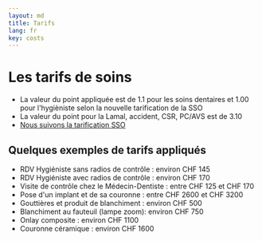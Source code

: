 ```yaml
---
layout: md
title: Tarifs
lang: fr
key: costs
---
```


# Les tarifs de soins

 * La valeur du point appliquée est de 1.1 pour les soins dentaires et 1.00 pour l'hygièniste selon la nouvelle tarification de la SSO
 * La valeur du point pour la Lamal, accident, CSR, PC/AVS est de 3.10
 * [Nous suivons la tarification SSO](https://www.sso.ch/fr/patients/droit-et-tarif/tarif-dentaire.html)

## Quelques exemples de tarifs appliqués

 * RDV Hygiéniste sans radios de contrôle : environ CHF 145
 * RDV Hygiéniste avec radios de contrôle : environ CHF 170
 * Visite de contrôle chez le Médecin-Dentiste : entre CHF 125 et CHF 170
 * Pose d'un implant et de sa couronne : entre CHF 2600 et CHF 3200
 * Gouttières et produit de blanchiment : environ CHF 500
 * Blanchiment au fauteuil (lampe zoom): environ CHF 750
 * Onlay composite : environ CHF 1100
 * Couronne céramique : environ CHF 1600
